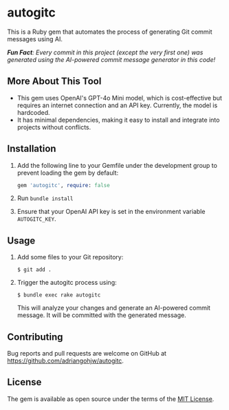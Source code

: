 # autogitc

This is a Ruby gem that automates the process of generating Git commit messages using AI.

<i><b>Fun Fact</b>: Every commit in this project (except the very first one) was generated using the AI-powered commit message generator in this code!</i>

## More About This Tool

- This gem uses OpenAI's GPT-4o Mini model, which is cost-effective but requires an internet connection and an API key. Currently, the model is hardcoded.
- It has minimal dependencies, making it easy to install and integrate into projects without conflicts.

## Installation

1. Add the following line to your Gemfile under the development group to prevent loading the gem by default:

   ```ruby
   gem 'autogitc', require: false
   ```

2. Run `bundle install`

3. Ensure that your OpenAI API key is set in the environment variable `AUTOGITC_KEY`.

## Usage

1. Add some files to your Git repository:

   ```
   $ git add .
   ```

2. Trigger the autogitc process using:

   ```
   $ bundle exec rake autogitc
   ```

   This will analyze your changes and generate an AI-powered commit message. It will be committed with the generated message.


## Contributing

Bug reports and pull requests are welcome on GitHub at https://github.com/adriangohjw/autogitc.

## License

The gem is available as open source under the terms of the [MIT License](https://opensource.org/licenses/MIT).
